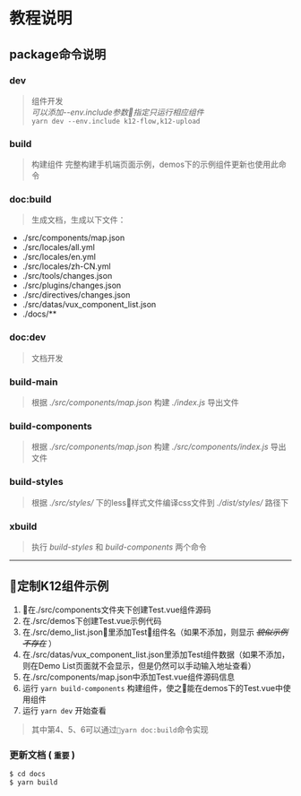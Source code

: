 # 教程说明

## package命令说明  

### dev
> 组件开发  
> *可以添加--env.include参数指定只运行相应组件*  
> `yarn dev --env.include k12-flow,k12-upload`

### build
> 构建组件 完整构建手机端页面示例，demos下的示例组件更新也使用此命令

### doc:build
> 生成文档，生成以下文件：
- ./src/components/map.json
- ./src/locales/all.yml
- ./src/locales/en.yml
- ./src/locales/zh-CN.yml
- ./src/tools/changes.json
- ./src/plugins/changes.json
- ./src/directives/changes.json
- ./src/datas/vux_component_list.json
- ./docs/**

### doc:dev
> 文档开发

### build-main
> 根据 *./src/components/map.json* 构建 *./index.js* 导出文件

### build-components
> 根据 *./src/components/map.json* 构建 *./src/components/index.js* 导出文件

### build-styles
> 根据 *./src/styles/* 下的less样式文件编译css文件到 *./dist/styles/* 路径下

### xbuild
> 执行 *build-styles* 和 *build-components* 两个命令

---

## 定制K12组件示例
1. 在./src/components文件夹下创建Test.vue组件源码
2. 在./src/demos下创建Test.vue示例代码
3. 在./src/demo_list.json里添加Test组件名（如果不添加，则显示 *~~貌似示例不存在~~* ）
4. 在./src/datas/vux_component_list.json里添加Test组件数据（如果不添加，则在Demo List页面就不会显示，但是仍然可以手动输入地址查看）
5. 在./src/components/map.json中添加Test.vue组件源码信息
6. 运行 ```yarn build-components``` 构建组件，使之能在demos下的Test.vue中使用组件
7. 运行 ```yarn dev``` 开始查看

> 其中第4、5、6可以通过```yarn doc:build```命令实现

### 更新文档 ( **`重要`** )
```bash
$ cd docs
$ yarn build
```